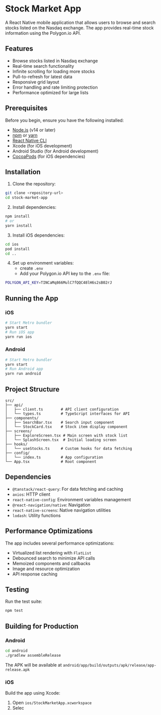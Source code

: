 # Stock Market App

A React Native mobile application that allows users to browse and search stocks listed on the Nasdaq exchange. The app provides real-time stock information using the Polygon.io API.

## Features

- Browse stocks listed in Nasdaq exchange
- Real-time search functionality
- Infinite scrolling for loading more stocks
- Pull-to-refresh for latest data
- Responsive grid layout
- Error handling and rate limiting protection
- Performance optimized for large lists

## Prerequisites

Before you begin, ensure you have the following installed:
- [Node.js](https://nodejs.org/) (v14 or later)
- [npm](https://www.npmjs.com/) or [yarn](https://yarnpkg.com/)
- [React Native CLI](https://reactnative.dev/docs/environment-setup)
- Xcode (for iOS development)
- Android Studio (for Android development)
- [CocoaPods](https://cocoapods.org/) (for iOS dependencies)

## Installation

1. Clone the repository:
```bash
git clone <repository-url>
cd stock-market-app
```

2. Install dependencies:
```bash
npm install
# or
yarn install
```

3. Install iOS dependencies:
```bash
cd ios
pod install
cd ..
```

4. Set up environment variables:
   - create  `.env`
   - Add your Polygon.io API key to the `.env` file:
```bash
POLYGON_API_KEY=TINCaMq866MulC7fQQC48lH6s2sB02rJ
```

## Running the App

### iOS
```bash
# Start Metro bundler
yarn start
# Run iOS app
yarn run ios
```

### Android
```bash
# Start Metro bundler
yarn start
# Run Android app
yarn run android
```

## Project Structure

```
src/
├── api/
│   ├── client.ts        # API client configuration
│   └── types.ts         # TypeScript interfaces for API
├── components/
│   ├── SearchBar.tsx    # Search input component
│   └── StockCard.tsx    # Stock item display component
├── screens/
│   ├── ExploreScreen.tsx # Main screen with stock list
│   └── SplashScreen.tsx  # Initial loading screen
├── hooks/
│   └── useStocks.ts     # Custom hooks for data fetching
├── config/
│   └── index.ts         # App configuration
└── App.tsx              # Root component
```

## Dependencies

- `@tanstack/react-query`: For data fetching and caching
- `axios`: HTTP client
- `react-native-config`: Environment variables management
- `@react-navigation/native`: Navigation
- `react-native-screens`: Native navigation utilities
- `lodash`: Utility functions

## Performance Optimizations

The app includes several performance optimizations:
- Virtualized list rendering with `FlatList`
- Debounced search to minimize API calls
- Memoized components and callbacks
- Image and resource optimization
- API response caching

## Testing

Run the test suite:
```bash
npm test
```

## Building for Production

### Android
```bash
cd android
./gradlew assembleRelease
```
The APK will be available at `android/app/build/outputs/apk/release/app-release.apk`

### iOS
Build the app using Xcode:
1. Open `ios/StockMarketApp.xcworkspace`
2. Selec
